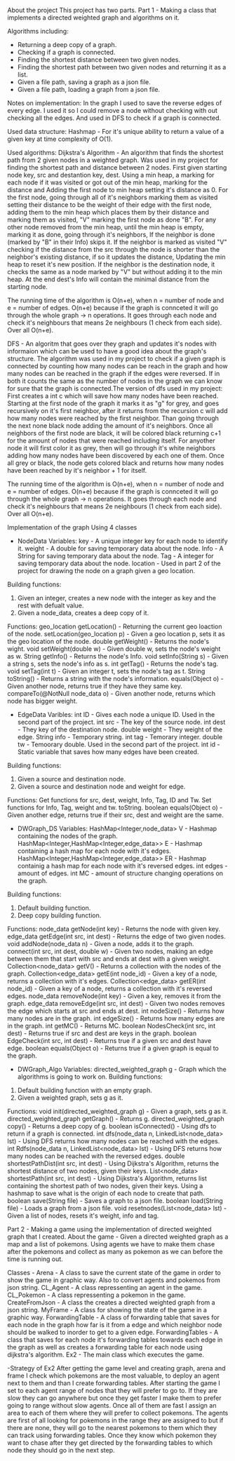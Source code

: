 About the project
This project has two parts.
Part 1 - Making a class that implements a directed weighted graph and algorithms on it.

Algorithms including: 
- Returning a deep copy of a graph.
- Checking if a graph is connected.
- Finding the shortest distance between two given nodes.
- Finding the shortest path between two given nodes and returning it as a list.
- Given a file path, saving a graph as a json file.
- Given a file path, loading a graph from a json file.

Notes on implementation:
In the graph I used to save the reverse edges of every edge. I used it so I could remove a node without checking with out checking all the edges. And used in DFS to check if a graph is connected. 

Used data structure:
Hashmap - For it's unique ability to return a value of a given key at time complexity of O(1).

Used algorithms:
Dijkstra's Algorithm - An algorithm that finds the shortest path from 2 given nodes in a weighted graph. Was used in my project for finding the shortest path and distance between 2 nodes. First given starting node key, src and destantion key, dest. Using a min heap, a marking for each node if it was visited or got out of the min heap, marking for the distance and Adding the first node to min heap setting it's distance as 0. For the first node, going through all of it's neighbors marking them as visited setting their distance to be the weight of their edge with the first node, adding them to the min heap which places them by their distance and marking them as visited, "V" marking the first node as done "B". For any other node removed from the min heap, until the min heap is empty, marking it as done, going through it's neighbors, If the neighbor is done (marked by "B" in their Info) skips it. If the neighbor is marked as visited "V" checking if the distance from the src through the node is shorter than the neighbor's existing distance, if so it updates the distance, Updating the min heap to reset it's new position. If the neighbor is the destination node, it checks the same as a node marked by "V" but without adding it to the min heap. At the end dest's Info will contain the minimal distance from the starting node.

The running time of the algorithm is O(n+e), when n = number of node and e = number of edges. O(n+e) because if the graph is connceted it will go through the whole graph -> n operations. It goes through each node and check it's neighbours that means 2e neighbours (1 check from each side). Over all O(n+e).

DFS - An algoritm that goes over they graph and updates it's nodes with informaion which can be used to have a good idea about the graph's structure. The algorithm was used in my project to check if a given graph is connected by counting how many nodes can be reach in the graph and how many nodes can be reached in the graph if the edges were reversed. If in both it counts the same as the number of nodes in the graph we can know for sure that the graph is connected.The version of dfs used in my project: First creates a int c which will save how many nodes have been reached. Starting at the first node of the graph it marks it as "g" for grey, and goes recursively on it's first neighbor, after it returns from the recursion c will add how many nodes were reached by the first neighbor. Than going through the next none black node adding the amount of it's neighbors. Once all neighbors of the first node are black, it will be colored black returning c+1 for the amount of nodes that were reached including itself. For anyother node it will first color it as grey, then will go through it's white neighbors adding how many nodes have been discovered by each one of them. Once all grey or black, the node gets colored black and returns how many nodes have been reached by it's neighbor + 1 for itself.

The running time of the algorithm is O(n+e), when n = number of node and e = number of edges. O(n+e) because if the graph is connceted it will go through the whole graph -> n operations. It goes through each node and check it's neighbours that means 2e neighbours (1 check from each side). Over all O(n+e).


Implementation of the graph
Using 4 classes

- NodeData 
Variables:
key - A unique integer key for each node to identify it.
weight - A double for saving temporary data about the node.
Info - A String for saving temporary data about the node.
Tag - A integer for saving temporary data about the node.
location - Used in part 2 of the project for drawing the node on a graph given a geo location.

Building functions:
1. Given an integer, creates a new node with the integer as key and the rest with defualt value.
2. Given a node_data, creates a deep copy of it.

Functions:
geo_location getLocation() - Returning the current geo loaction of the node.
setLocation(geo_location p) - Given a geo location p, sets it as the geo location of the node.
double getWeight() - Returns the node's wight.
void setWeight(double w) - Given double w, sets the node's weight as w.
String getInfo() - Returns the node's Info.
void setInfo(String s) - Given a string s, sets the node's info as s.
int getTag() - Returns the node's tag.
void setTag(int t) - Given an integer t, sets the node's tag as t.
String toString() - Returns a string with the node's information.
equals(Object o) - Given another node, returns true if they have they same key.
compareTo(@NotNull node_data o) - Given another node, returns which node has bigger weight.

- EdgeData
Varibles:
int ID - Gives each node a unique ID. Used in the second part of the project.
int src - The key of the source node.
int dest - They key of the destination node.
double weight - They weight of the edge.
String info - Temporary string.
int tag - Temorary integer.
double tw - Temoorary double. Used in the second part of the project.
int id - Static variable that saves how many edges have been created.

Building functions:
1. Given a source and destination node.
2. Given a source and destination node and weight for edge.

Functions:
Get functions for src, dest, weight, Info, Tag, ID and Tw.
Set functions for Info, Tag, weight and tw.
toString.
boolean equals(Object o) - Given another edge, returns true if their src, dest and weight are the same.

- DWGraph_DS
Variables:
HashMap<Integer,node_data> V - Hashmap containing the nodes of the graph.
HashMap<Integer,HashMap<Integer,edge_data>> E - Hashmap containing a hash map for each node with it's edges.
HashMap<Integer,HashMap<Integer,edge_data>> ER - Hashmap containig a hash map for each node with it's reversed edges.
int edges - amount of edges.
int MC - amount of structure changing operations on the graph.

Building functions:
1. Default building function.
2. Deep copy building function.

Functions:
node_data getNode(int key) - Returns the node with given key.
edge_data getEdge(int src, int dest) - Returns the edge of two given nodes.
void addNode(node_data n) - Given a node, adds it to the graph.
connect(int src, int dest, double w) - Given two nodes, making an edge between them that start with src and ends at dest with a given weight.
Collection<node_data> getV() - Returns a collection with the nodes of the graph.
Collection<edge_data> getE(int node_id) - Given a key of a node, returns a collection with it's edges.
Collection<edge_data> getER(int node_id) - Given a key of a node, returns a collection with it's reversed edges.
node_data removeNode(int key) - Given a key, removes it from the graph.
edge_data removeEdge(int src, int dest) - Given two nodes removes the edge which starts at src and ends at dest.
int nodeSize() - Returns how many nodes are in the graph.
int edgeSize() - Returns how many edges are in the graph.
int getMC() - Returns MC.
boolean NodesCheck(int src, int dest) - Returns true if src and dest are keys in the graph.
boolean EdgeCheck(int src, int dest) - Returns true if a given src and dest have edge.
boolean equals(Object o) - Returns true if a given graph is equal to the graph.

- DWGraph_Algo
Variables:
directed_weighted_graph g - Graph which the algorithms is going to work on.
Building functions:
1. Default building function with an empty graph.
2. Given a weighted graph, sets g as it.

Functions:
void init(directed_weighted_graph g) - Given a graph, sets g as it.
directed_weighted_graph getGraph() - Returns g.
directed_weighted_graph copy() - Returns a deep copy of g.
boolean isConnected() - Using dfs to return if a graph is connected.
int dfs(node_data n, LinkedList<node_data> lst) - Using DFS returns how many nodes can be reached with the edges.
int Rdfs(node_data n, LinkedList<node_data> lst) - Using DFS returns how many nodes can be reached with the reversed edges.
double shortestPathDist(int src, int dest) - Using Dijkstra's Algorithm, returns the shortest distance of two nodes, given their keys.
List<node_data> shortestPath(int src, int dest) - Using Dijkstra's Algorithm, returns list containing the shortest path of two nodes, given their keys. Using a hashmap to save what is the origin of each node to create that path.
boolean save(String file) - Saves a graph to a json file.
boolean load(String file) - Loads a graph from a json file.
void resetnodes(List<node_data> lst) - Given a list of nodes, resets it's weight, info and tag.


Part 2 - Making a game using the implementation of directed weighted graph that I created.
About the game - 
Given a directed weighted graph as a map and a list of pokemons. Using agents we have to make them chase after the pokemons and collect as many as pokemon as we can before the time is running out.

Classes -
Arena - A class to save the current state of the game in order to show the game in graphic way. Also to convert agents and pokemos from json string.
CL_Agent - A class repressenting an agent in the game.
CL_Pokemon - A class repressenting a pokemon in the game.
CreateFromJson - A class the creates a directed weighted graph from a json string.
MyFrame - A class for showing the state of the game in a graphic way.
ForwardingTable - A class of forwarding table that saves for each node in the graph how far is it from a edge and which neighbor node should be walked to inorder to get to a given edge.
ForwardingTables - A class that saves for each node it's forwarding tables towards each edge in the graph as well as creates a forwarding table for each node using dijkstra's algorithm.
Ex2 - The main class which executes the game.

-Strategy of Ex2
After getting the game level and creating graph, arena and frame I check which pokemons are the most valuable, to deploy an agent next to them and than I create forwarding tables. After starting the game I set to each agent range of nodes that they will prefer to go to. If they are slow they can go anywhere but once they get faster I make them to prefer going to range without slow agents. Once all of them are fast I assign an area to each of them where they will prefer to collect pokemons.
The agents are first of all looking for pokemons in the range they are assigned to but if there are none, they will go to the nearest pokemons to them which they can track using forwarding tables. Once they know which pokemon they want to chase after they get directed by the forwarding tables to which node they should go in the next step.